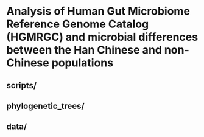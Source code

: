 # Analysis of Human Gut Microbiome Reference Genome Catalog (HGMRGC) and microbial differences between the Han Chinese and non-Chinese populations

## scripts/

## phylogenetic_trees/

## data/





